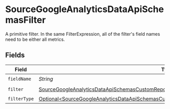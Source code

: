 # SourceGoogleAnalyticsDataApiSchemasFilter

A primitive filter. In the same FilterExpression, all of the filter's field names need to be either all metrics.


## Fields

| Field                                                                                                                                                                                                                    | Type                                                                                                                                                                                                                     | Required                                                                                                                                                                                                                 | Description                                                                                                                                                                                                              |
| ------------------------------------------------------------------------------------------------------------------------------------------------------------------------------------------------------------------------ | ------------------------------------------------------------------------------------------------------------------------------------------------------------------------------------------------------------------------ | ------------------------------------------------------------------------------------------------------------------------------------------------------------------------------------------------------------------------ | ------------------------------------------------------------------------------------------------------------------------------------------------------------------------------------------------------------------------ |
| `fieldName`                                                                                                                                                                                                              | *String*                                                                                                                                                                                                                 | :heavy_check_mark:                                                                                                                                                                                                       | N/A                                                                                                                                                                                                                      |
| `filter`                                                                                                                                                                                                                 | [SourceGoogleAnalyticsDataApiSchemasCustomReportsArrayMetricFilterFilter](../../models/shared/SourceGoogleAnalyticsDataApiSchemasCustomReportsArrayMetricFilterFilter.md)                                                | :heavy_check_mark:                                                                                                                                                                                                       | N/A                                                                                                                                                                                                                      |
| `filterType`                                                                                                                                                                                                             | [Optional\<SourceGoogleAnalyticsDataApiSchemasCustomReportsArrayMetricFilterMetricsFilter4FilterType>](../../models/shared/SourceGoogleAnalyticsDataApiSchemasCustomReportsArrayMetricFilterMetricsFilter4FilterType.md) | :heavy_minus_sign:                                                                                                                                                                                                       | N/A                                                                                                                                                                                                                      |